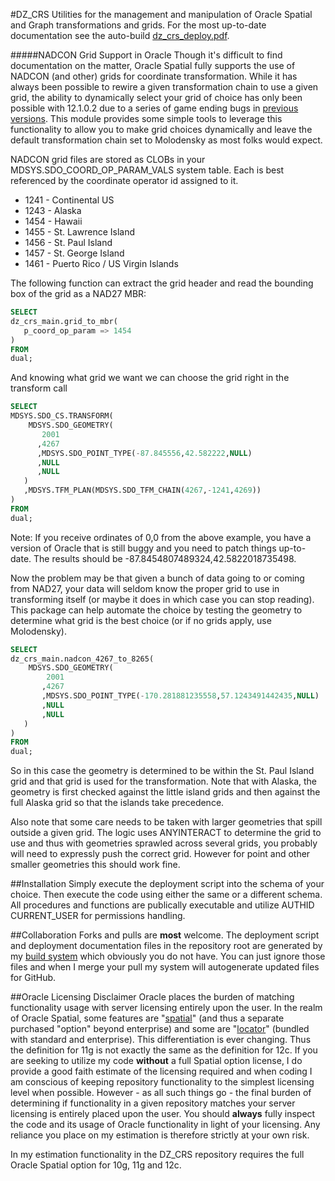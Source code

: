 #DZ_CRS
Utilities for the management and manipulation of Oracle Spatial and Graph transformations and grids.
For the most up-to-date documentation see the auto-build  [dz_crs_deploy.pdf](https://github.com/pauldzy/DZ_CRS/blob/master/dz_crs_deploy.pdf).

#####NADCON Grid Support in Oracle
Though it's difficult to find documentation on the matter, Oracle Spatial fully supports the use of NADCON (and other) grids for coordinate transformation.  While it has always been possible to rewire a given transformation chain to use a given grid, the ability to dynamically select your grid of choice has only been possible with 12.1.0.2 due to a series of game ending bugs in [previous versions](https://community.oracle.com/message/13607727#13607727).  This module provides some simple tools to leverage this functionality to allow you to make grid choices dynamically and leave the default transformation chain set to Molodensky as most folks would expect.

NADCON grid files are stored as CLOBs in your MDSYS.SDO_COORD_OP_PARAM_VALS system table.  Each is best referenced by the coordinate operator id assigned to it.  
* 1241 - Continental US
* 1243 - Alaska
* 1454 - Hawaii
* 1455 - St. Lawrence Island
* 1456 - St. Paul Island
* 1457 - St. George Island
* 1461 - Puerto Rico / US Virgin Islands

The following function can extract the grid header and read the bounding box of the grid as a NAD27 MBR:
```sql
SELECT
dz_crs_main.grid_to_mbr(
   p_coord_op_param => 1454
)
FROM
dual;
```
And knowing what grid we want we can choose the grid right in the transform call
```sql
SELECT
MDSYS.SDO_CS.TRANSFORM(
    MDSYS.SDO_GEOMETRY(
       2001
      ,4267
      ,MDSYS.SDO_POINT_TYPE(-87.845556,42.582222,NULL)
      ,NULL
      ,NULL
   )
   ,MDSYS.TFM_PLAN(MDSYS.SDO_TFM_CHAIN(4267,-1241,4269))
)
FROM
dual;
```
Note: If you receive ordinates of 0,0 from the above example, you have a version of Oracle that is still buggy and you need to patch things up-to-date.  The results should be -87.8454807489324,42.5822018735498.

Now the problem may be that given a bunch of data going to or coming from NAD27, your data will seldom know the proper grid to use in transforming itself (or maybe it does in which case you can stop reading).  This package can help automate the choice by testing the geometry to determine what grid is the best choice (or if no grids apply, use Molodensky).
```sql
SELECT
dz_crs_main.nadcon_4267_to_8265(
    MDSYS.SDO_GEOMETRY(
        2001
       ,4267
       ,MDSYS.SDO_POINT_TYPE(-170.281881235558,57.1243491442435,NULL)
       ,NULL
       ,NULL
   )
)
FROM
dual;
```
So in this case the geometry is determined to be within the St. Paul Island grid and that grid is used for the transformation.  Note that with Alaska, the geometry is first checked against the little island grids and then against the full Alaska grid so that the islands take precedence.

Also note that some care needs to be taken with larger geometries that spill outside a given grid.  The logic uses ANYINTERACT to determine the grid to use and thus with geometries sprawled across several grids, you probably will need to expressly push the correct grid.  However for point and other smaller geometries this should work fine.

##Installation
Simply execute the deployment script into the schema of your choice.  Then execute the code using either the same or a different schema.  All procedures and functions are publically executable and utilize AUTHID CURRENT_USER for permissions handling.

##Collaboration
Forks and pulls are **most** welcome.  The deployment script and deployment documentation files in the repository root are generated by my [build system](https://github.com/pauldzy/Speculative_PLSQL_CI) which obviously you do not have.  You can just ignore those files and when I merge your pull my system will autogenerate updated files for GitHub.

##Oracle Licensing Disclaimer
Oracle places the burden of matching functionality usage with server licensing entirely upon the user.  In the realm of Oracle Spatial, some features are "[spatial](http://download.oracle.com/otndocs/products/spatial/pdf/12c/oraspatitalandgraph_12_fo.pdf)" (and thus a separate purchased "option" beyond enterprise) and some are "[locator](http://download.oracle.com/otndocs/products/spatial/pdf/12c/oraspatialfeatures_12c_fo_locator.pdf)" (bundled with standard and enterprise).  This differentiation is ever changing.  Thus the definition for 11g is not exactly the same as the definition for 12c.  If you are seeking to utilize my code **without** a full Spatial option license, I do provide a good faith estimate of the licensing required and when coding I am conscious of keeping repository functionality to the simplest licensing level when possible.  However - as all such things go - the final burden of determining if functionality in a given repository matches your server licensing is entirely placed upon the user.  You should **always** fully inspect the code and its usage of Oracle functionality in light of your licensing.  Any reliance you place on my estimation is therefore strictly at your own risk.

In my estimation functionality in the DZ_CRS repository requires the full Oracle Spatial option for 10g, 11g and 12c.
